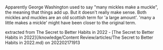 Apparently George Washington used to say "many mickles make a muckle", the meaning that things add up. But it doesn't really make sense. Both mickles and muckles are an old scottish term for 'a large amount'. 'many a little makes a mickle' might have been closer to the original term.

extracted from The Secret to Better Habits in 2022 - [The Secret to Better Habits in 2022](/knowledge/Content Review/articles/The Secret to Better Habits in 2022.md) on 202202171913